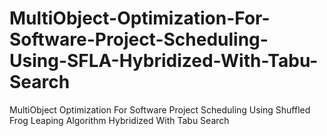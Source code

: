 # MultiObject-Optimization-For-Software-Project-Scheduling-Using-SFLA-Hybridized-With-Tabu-Search
MultiObject Optimization For Software Project Scheduling Using Shuffled Frog Leaping Algorithm Hybridized With Tabu Search
